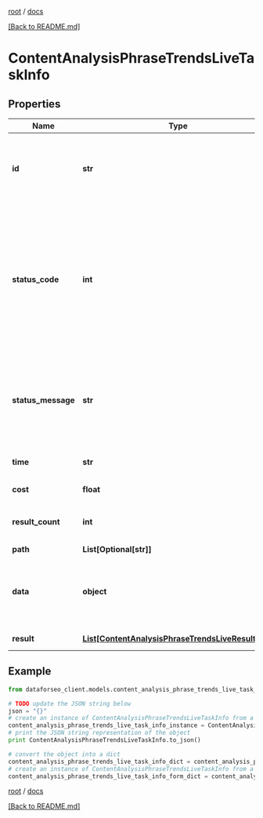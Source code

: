 [root](./../ "root") / [docs](./ "docs")

[[Back to README.md]](./../README.md "[Back to README.md]")

# ContentAnalysisPhraseTrendsLiveTaskInfo

## Properties

Name | Type | Description | Notes
------------ | ------------- | ------------- | -------------
**id** | **str** | task identifier unique task identifier in our system in the UUID format | [optional]
**status_code** | **int** | status code of the task generated by DataForSEO, can be within the following range: 10000-60000 you can find the full list of the response codes here | [optional]
**status_message** | **str** | informational message of the task you can find the full list of general informational messages here | [optional]
**time** | **str** | execution time, seconds | [optional]
**cost** | **float** | total tasks cost, USD | [optional]
**result_count** | **int** | number of elements in the result array | [optional]
**path** | **List[Optional[str]]** | URL path | [optional]
**data** | **object** | contains the same parameters that you specified in the POST request | [optional]
**result** | [**List[ContentAnalysisPhraseTrendsLiveResultInfo]**](ContentAnalysisPhraseTrendsLiveResultInfo.md) | array of results | [optional]

## Example

```python
from dataforseo_client.models.content_analysis_phrase_trends_live_task_info import ContentAnalysisPhraseTrendsLiveTaskInfo

# TODO update the JSON string below
json = "{}"
# create an instance of ContentAnalysisPhraseTrendsLiveTaskInfo from a JSON string
content_analysis_phrase_trends_live_task_info_instance = ContentAnalysisPhraseTrendsLiveTaskInfo.from_json(json)
# print the JSON string representation of the object
print ContentAnalysisPhraseTrendsLiveTaskInfo.to_json()

# convert the object into a dict
content_analysis_phrase_trends_live_task_info_dict = content_analysis_phrase_trends_live_task_info_instance.to_dict()
# create an instance of ContentAnalysisPhraseTrendsLiveTaskInfo from a dict
content_analysis_phrase_trends_live_task_info_form_dict = content_analysis_phrase_trends_live_task_info.from_dict(content_analysis_phrase_trends_live_task_info_dict)
```

  

[root](./../ "root") / [docs](./ "docs")

[[Back to README.md]](./../README.md "[Back to README.md]")